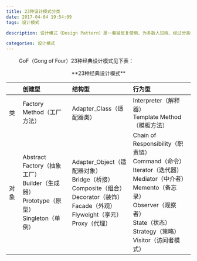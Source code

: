 ```yaml
---
title: 23种设计模式分类
date: 2017-04-04 19:54:09
tags: 设计模式

description: 设计模式（Design Pattern）是一套被反复使用、为多数人知晓、经过分类编目的、代码设计经验的总结。使用设计模式的目的是为了代码重用，避免程序大量修改，同时使代码更易于理解，并且保证代码可靠性。显然，设计模式不管是对自己还是对他人还是对系统都是有益的，设计模式使得代码编制真正实现工程化，设计模式可以说是软件工程的“基石”。

categories: 设计模式
---
```

&ensp;&emsp;&emsp;GoF（Gong of Four）23种经典设计模式见下表：
<center> **23种经典设计模式** </center>

| |创建型|结构型|行为型|
|:--|:--|:--|:--|
|类|Factory Method（工厂方法）|Adapter_Class（适配器类）|Interpreter（解释器）<br>Template Method（模板方法）|
|对象|Abstract Factory（抽象工厂）<br>Builder（生成器）<br>Prototype（原型）<br>Singleton（单例）|Adapter_Object（适配器对象）<br>Bridge（桥接）<br>Composite（组合）<br>Decorator（装饰）<br>Facade（外观）<br>Flyweight（享元）<br>Proxy（代理）|Chain of Responsibility（职责链）<br>Command（命令）<br>Iterator（迭代器）<br>Mediator（中介者）<br>Memento（备忘录）<br>Observer（观察者）<br>State（状态）<br>Strategy（策略）<br>Visitor（访问者模式）|


